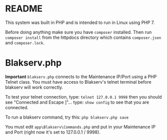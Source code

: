 # README

This system was built in PHP and is intended to run in Linux using PHP 7.

Before doing anything make sure you have `composer` installed. Then run `composer install` from the httpdocs directory which contains `composer.json` and `composer.lock`.

# Blakserv.php

**Important**
`blakserv.php` connects to the Maintenance IP/Port using a PHP Telnet class. You must have access to Blakserv's telnet terminal before blakserv will work correctly.

To test your telnet connection, type:  `telnet 127.0.0.1 9998`  then you should see "Connected and Escape ]"...  type:   `show config` to see that you are connected.

To run a blakserv command, try this:   `php blakserv.php save`

You must edit `app\Blakserv\Commands.php` and put in your Maintenance IP and Port (right now it's set to 127.0.0.1 / 9998).

